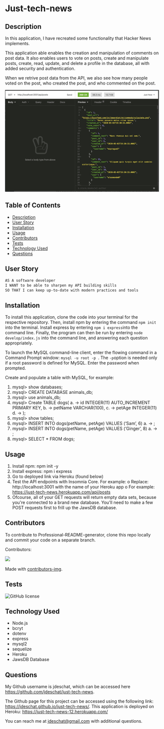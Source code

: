 # Just-tech-news

## Description
In this application, I have recreated some functionality that Hacker News implements.

This application able enables the creation and manipulation of comments on post data. It also enables users to vote on posts, create and manipulate posts, create, read, update, and delete a profile in the database, all with added security and authentication.

When we retrive post data from the API, we also see how many people voted on the post, who created the post, and who commented on the post.

![alt text](https://github.com/jdeschat/just-tech-news/blob/main/assets/img/just-tech-news.png)

## Table of Contents
- [Description](#description)
- [User Story](#user-story)
- [Installation](#installation)
- [Usage](#usage)
- [Contributors](#contributors)
- [Tests](#tests)
- [Technology Used](#technology-used)
- [Questions](#questions)

## User Story
```
AS A software developer
I WANT to be able to sharpen my API building skills
SO THAT I can keep up-to-date with modern practices and tools
```
## Installation

To install this application, clone the code into your terminal for the respective repository. Then, install npm by entering the command ```npm init```  into the terminal. Install express by entering ```npm i express```into the command line. Finally, the program can then be run by entering ```node develop/index.js``` into the command line, and answering each question appropriately.

To launch the MySQL command-line client, enter the flowing command in a Command Prompt window: ```mysql -u root -p ```. The ```-p```option is needed only if a root password is defined for MySQL. Enter the password when prompted.

Create and populate a table with MySQL, for example:
1.	mysql> show databases;
2.	mysql> CREATE DATABASE animals_db;
3.	mysql> use animals_db;
4.	mysql> Create TABLE dogs(
a.	-> id INTEGER(11) AUTO_INCREMENT PRIMARY KEY,
b.	-> petName VARCHAR(100),
c.	-> petAge INTEGER(11)
d.	-> );
5.	mysql> show tables;
6.	mysql> INSERT INTO dogs(petName, petAge) VALUES (‘Sam’, 6)
a.	-> ;
7.	mysql> INSERT INTO dogs(petName, petAge) VALUES (‘Ginger’, 8)
a.	-> ;
8.	mysql> SELECT * FROM dogs;

## Usage
1. Install npm: npm init -y
2. Install express: npm i express
3. Go to deployed link via Heroku (found below)
4. Test the API endpoints with Insomnia Core. For example:
o	Replace: http://localhost:3001 with the name of your Heroku app
o	For example: https://just-tech-news.herokuapp.com/api/posts
5. Ofcourse, all of your GET requests will return empty data sets, because you're connected to a brand new database. You'll need to make a few POST requests first to frill up the JawsDB database.

## Contributors
To contribute to Professional-README-generator, clone this repo locally and commit your code on a separate branch.
  
Contributors:

<a href="https://github.com/jdeschat/just-tech-news/graphs/contributors">
  <img src="https://contrib.rocks/image?repo=jdeschat/just-tech-news" />
</a>

Made with [contributors-img](https://contrib.rocks).

## Tests
![GitHub license](https://img.shields.io/badge/test-100%25-success)

## Technology Used
- Node.js
- bcryt
- dotenv
- express
- mysql2
- sequelize
- Heroku
- JawsDB Database

## Questions
My Github username is jdeschat, which can be accessed here https://github.com/jdeschat/just-tech-news.

The Github page for this project can be accessed using the following link: https://jdeschat.github.io/just-tech-news/. This application is deployed on Heroku: https://just-tech-news-12.herokuapp.com/

You can reach me at jdeschat@gmail.com with additional questions.

